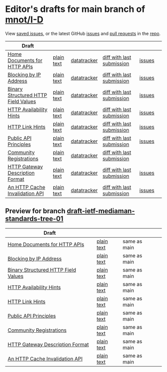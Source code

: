 # Editor's drafts for main branch of [mnot/I-D](https://github.com/mnot/I-D)

View [saved issues](issues.html), or the latest GitHub [issues](https://github.com/mnot/I-D/issues) and [pull requests](https://github.com/mnot/I-D/pulls) in the [repo](https://github.com/mnot/I-D).

| Draft |     |     |     |     |     |
| ----- | --- | --- | --- | --- | --- |
| [Home Documents for HTTP APIs](./draft-nottingham-json-home.html "Home Documents for HTTP APIs (HTML)") | [plain text](./draft-nottingham-json-home.txt "Home Documents for HTTP APIs (Text)") | [datatracker](https://datatracker.ietf.org/doc/draft-nottingham-json-home "Datatracker for draft-nottingham-json-home") | [diff with last submission](https://author-tools.ietf.org/api/iddiff?doc_1=draft-nottingham-json-home&url_2=https://mnot.github.io/I-D/draft-nottingham-json-home.txt) | [issues](https://github.com/mnot/I-D/labels/json-home) |
| [Blocking by IP Address](./draft-nottingham-blocking-best-practices.html "Best Practices for Blocking Clients by IP Address (HTML)") | [plain text](./draft-nottingham-blocking-best-practices.txt "Best Practices for Blocking Clients by IP Address (Text)") | [datatracker](https://datatracker.ietf.org/doc/draft-nottingham-blocking-best-practices "Datatracker for draft-nottingham-blocking-best-practices") | [diff with last submission](https://author-tools.ietf.org/api/iddiff?doc_1=draft-nottingham-blocking-best-practices&url_2=https://mnot.github.io/I-D/draft-nottingham-blocking-best-practices.txt) | [issues](https://github.com/mnot/I-D/labels/blocking) |
| [Binary Structured HTTP Field Values](./draft-nottingham-binary-structured-headers.html "Binary Structured HTTP Field Values (HTML)") | [plain text](./draft-nottingham-binary-structured-headers.txt "Binary Structured HTTP Field Values (Text)") | [datatracker](https://datatracker.ietf.org/doc/draft-nottingham-binary-structured-headers "Datatracker for draft-nottingham-binary-structured-headers") | [diff with last submission](https://author-tools.ietf.org/api/iddiff?doc_1=draft-nottingham-binary-structured-headers&url_2=https://mnot.github.io/I-D/draft-nottingham-binary-structured-headers.txt) | [issues](https://github.com/mnot/I-D/labels/binary-structured-headers) |
| [HTTP Availability Hints](./draft-nottingham-http-availability-hints.html "HTTP Availability Hints (HTML)") | [plain text](./draft-nottingham-http-availability-hints.txt "HTTP Availability Hints (Text)") | [datatracker](https://datatracker.ietf.org/doc/draft-nottingham-http-availability-hints "Datatracker for draft-nottingham-http-availability-hints") | [diff with last submission](https://author-tools.ietf.org/api/iddiff?doc_1=draft-nottingham-http-availability-hints&url_2=https://mnot.github.io/I-D/draft-nottingham-http-availability-hints.txt) | [issues](https://github.com/mnot/I-D/labels/availability-hints) |
| [HTTP Link Hints](./draft-nottingham-link-hint.html "HTTP Link Hints (HTML)") | [plain text](./draft-nottingham-link-hint.txt "HTTP Link Hints (Text)") | [datatracker](https://datatracker.ietf.org/doc/draft-nottingham-link-hint "Datatracker for draft-nottingham-link-hint") | [diff with last submission](https://author-tools.ietf.org/api/iddiff?doc_1=draft-nottingham-link-hint&url_2=https://mnot.github.io/I-D/draft-nottingham-link-hint.txt) | [issues](https://github.com/mnot/I-D/labels/link-hint) |
| [Public API Principles](./draft-nottingham-public-apis.html "Public API Principles (HTML)") | [plain text](./draft-nottingham-public-apis.txt "Public API Principles (Text)") | [datatracker](https://datatracker.ietf.org/doc/draft-nottingham-public-apis "Datatracker for draft-nottingham-public-apis") | [diff with last submission](https://author-tools.ietf.org/api/iddiff?doc_1=draft-nottingham-public-apis&url_2=https://mnot.github.io/I-D/draft-nottingham-public-apis.txt) | [issues](https://github.com/mnot/I-D/labels/public-apis) |
| [Community Registrations](./draft-ietf-mediaman-standards-tree.html "Allowing Community Registrations in the Standards Tree (HTML)") | [plain text](./draft-ietf-mediaman-standards-tree.txt "Allowing Community Registrations in the Standards Tree (Text)") | [datatracker](https://datatracker.ietf.org/doc/draft-ietf-mediaman-standards-tree "Datatracker for draft-ietf-mediaman-standards-tree") | [diff with last submission](https://author-tools.ietf.org/api/iddiff?doc_1=draft-ietf-mediaman-standards-tree&url_2=https://mnot.github.io/I-D/draft-ietf-mediaman-standards-tree.txt) |  |
| [HTTP Gateway Description Format](./draft-nottingham-gateway-description.html "HTTP Gateway Description Format (HTML)") | [plain text](./draft-nottingham-gateway-description.txt "HTTP Gateway Description Format (Text)") | [datatracker](https://datatracker.ietf.org/doc/draft-nottingham-gateway-description "Datatracker for draft-nottingham-gateway-description") | [diff with last submission](https://author-tools.ietf.org/api/iddiff?doc_1=draft-nottingham-gateway-description&url_2=https://mnot.github.io/I-D/draft-nottingham-gateway-description.txt) | [issues](https://github.com/mnot/I-D/labels/gateway-description) |
| [An HTTP Cache Invalidation API](./draft-nottingham-http-invalidation.html "An HTTP Cache Invalidation API (HTML)") | [plain text](./draft-nottingham-http-invalidation.txt "An HTTP Cache Invalidation API (Text)") | [datatracker](https://datatracker.ietf.org/doc/draft-nottingham-http-invalidation "Datatracker for draft-nottingham-http-invalidation") | [diff with last submission](https://author-tools.ietf.org/api/iddiff?doc_1=draft-nottingham-http-invalidation&url_2=https://mnot.github.io/I-D/draft-nottingham-http-invalidation.txt) | [issues](https://github.com/mnot/I-D/labels/http-invalidation) |

## Preview for branch [draft-ietf-mediaman-standards-tree-01](draft-ietf-mediaman-standards-tree-01)

| Draft |     |     |     |
| ----- | --- | --- | --- |
| [Home Documents for HTTP APIs](draft-ietf-mediaman-standards-tree-01/draft-nottingham-json-home.html "Home Documents for HTTP APIs (HTML)") | [plain text](draft-ietf-mediaman-standards-tree-01/draft-nottingham-json-home.txt "Home Documents for HTTP APIs (Text)") | same as main |
| [Blocking by IP Address](draft-ietf-mediaman-standards-tree-01/draft-nottingham-blocking-best-practices.html "Best Practices for Blocking Clients by IP Address (HTML)") | [plain text](draft-ietf-mediaman-standards-tree-01/draft-nottingham-blocking-best-practices.txt "Best Practices for Blocking Clients by IP Address (Text)") | same as main |
| [Binary Structured HTTP Field Values](draft-ietf-mediaman-standards-tree-01/draft-nottingham-binary-structured-headers.html "Binary Structured HTTP Field Values (HTML)") | [plain text](draft-ietf-mediaman-standards-tree-01/draft-nottingham-binary-structured-headers.txt "Binary Structured HTTP Field Values (Text)") | same as main |
| [HTTP Availability Hints](draft-ietf-mediaman-standards-tree-01/draft-nottingham-http-availability-hints.html "HTTP Availability Hints (HTML)") | [plain text](draft-ietf-mediaman-standards-tree-01/draft-nottingham-http-availability-hints.txt "HTTP Availability Hints (Text)") | same as main |
| [HTTP Link Hints](draft-ietf-mediaman-standards-tree-01/draft-nottingham-link-hint.html "HTTP Link Hints (HTML)") | [plain text](draft-ietf-mediaman-standards-tree-01/draft-nottingham-link-hint.txt "HTTP Link Hints (Text)") | same as main |
| [Public API Principles](draft-ietf-mediaman-standards-tree-01/draft-nottingham-public-apis.html "Public API Principles (HTML)") | [plain text](draft-ietf-mediaman-standards-tree-01/draft-nottingham-public-apis.txt "Public API Principles (Text)") | same as main |
| [Community Registrations](draft-ietf-mediaman-standards-tree-01/draft-ietf-mediaman-standards-tree.html "Allowing Community Registrations in the Standards Tree (HTML)") | [plain text](draft-ietf-mediaman-standards-tree-01/draft-ietf-mediaman-standards-tree.txt "Allowing Community Registrations in the Standards Tree (Text)") | same as main |
| [HTTP Gateway Description Format](draft-ietf-mediaman-standards-tree-01/draft-nottingham-gateway-description.html "HTTP Gateway Description Format (HTML)") | [plain text](draft-ietf-mediaman-standards-tree-01/draft-nottingham-gateway-description.txt "HTTP Gateway Description Format (Text)") | same as main |
| [An HTTP Cache Invalidation API](draft-ietf-mediaman-standards-tree-01/draft-nottingham-http-invalidation.html "An HTTP Cache Invalidation API (HTML)") | [plain text](draft-ietf-mediaman-standards-tree-01/draft-nottingham-http-invalidation.txt "An HTTP Cache Invalidation API (Text)") | same as main |

